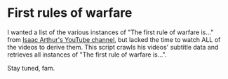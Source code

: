# First rules of warfare

I wanted a list of the various instances of "The first rule of warfare is..." from [Isaac Arthur's YouTube channel](https://www.youtube.com/channel/UCZFipeZtQM5CKUjx6grh54g), but lacked the time to watch ALL of the videos to derive them.  This script crawls his videos' subtitle data and retrieves all instances of "The first rule of warfare is...".

Stay tuned, fam.
